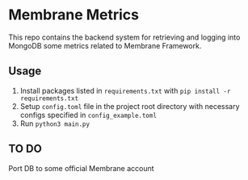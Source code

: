 # Membrane Metrics
This repo contains the backend system for retrieving and logging into MongoDB some metrics related to Membrane Framework.

## Usage

1. Install packages listed in `requirements.txt` with `pip install -r requirements.txt`
2. Setup `config.toml` file in the project root directory with necessary configs specified in `config_example.toml`
3. Run `python3 main.py`

## TO DO
Port DB to some official Membrane account
